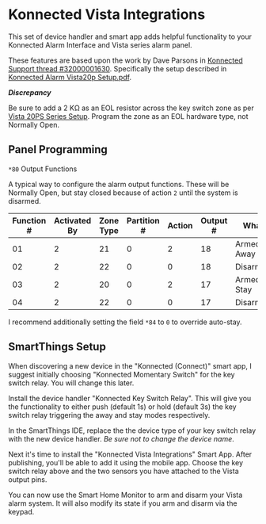 # Konnected Vista Integrations

This set of device handler and smart app adds helpful functionality to your Konnected Alarm Interface and Vista series alarm panel.

These features are based upon the work by Dave Parsons in [Konnected Support thread #32000001630](https://help.konnected.io/support/discussions/topics/32000001630). 
Specifically the setup described in [Konnected Alarm Vista20p Setup.pdf](https://help.konnected.io/helpdesk/attachments/32004430083).

_**Discrepancy**_

Be sure to add a 2 KΩ as an EOL resistor across the key switch zone as per [Vista 20PS Series Setup](https://www.manualslib.com/manual/847525/Ademco-Vista-20ps-Series.html?page=16). Program the zone as an EOL hardware type, not Normally Open.

## Panel Programming

`*80` Output Functions

A typical way to configure the alarm output functions. These will be Normally Open, but stay closed because of action `2` until the system is disarmed.

| Function # | Activated By | Zone Type | Partition # | Action | Output # | What |
| ---------- | ------------ | --------- | ----------- | ------ | -------- | ---- |
| 01 | 2 | 21 | 0 | 2 | 18 | Armed Away |
| 02 | 2 | 22 | 0 | 0 | 18 | Disarmed |
| 03 | 2 | 20 | 0 | 2 | 17 | Armed Stay |
| 04 | 2 | 22 | 0 | 0 | 17 | Disarmed |

I recommend additionally setting the field `*84` to `0` to override auto-stay.

## SmartThings Setup

When discovering a new device in the "Konnected (Connect)" smart app, I suggest initially choosing "Konnected Momentary Switch" for the key switch relay. You will change this later. 

Install the device handler "Konnected Key Switch Relay". This will give you the functionality to either push (default 1s) or hold (default 3s) the key switch relay triggering the away and stay modes respectively.

In the SmartThings IDE, replace the the device type of your key switch relay with the new device handler. _Be sure not to change the device name_.

Next it's time to install the "Konnected Vista Integrations" Smart App. After publishing, you'll be able to add it using the mobile app. Choose the key switch relay above and the two sensors you have attached to the Vista output pins.

You can now use the Smart Home Monitor to arm and disarm your Vista alarm system. It will also modify its state if you arm and disarm via the keypad.
